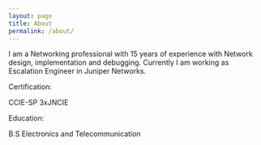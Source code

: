 ```yaml
---
layout: page
title: About
permalink: /about/
---
```


I am a Networking professional with 15 years of experience with Network design, implementation and debugging. 
Currently I am working as Escalation Engineer in Juniper Networks. 

Certification:

   CCIE-SP
   3xJNCIE

Education:

   B.S Electronics and Telecommunication
